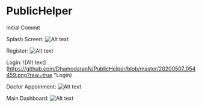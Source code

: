 # PublicHelper
Initial Commit

Splash Screen:
![Alt text](https://raw.githubusercontent.com/DhamodaranN/PublicHelper/master/20200507_055312.png "Splash Screen")

Register:
![Alt text](https://github.com/DhamodaranN/PublicHelper/blob/master/20200507_054504.png?raw=true "Register")

Login: 
![Alt text](https://github.com/DhamodaranN/PublicHelper/blob/master/20200507_054459.png?raw=true "Login)

Doctor Appoinment:
![Alt text](https://github.com/DhamodaranN/PublicHelper/blob/master/20200507_054553.png?raw=true "Doctor Appoinment")

Main Dashboard:
![Alt text](https://raw.githubusercontent.com/DhamodaranN/PublicHelper/master/20200507_054521.png "Main Dashboard")


